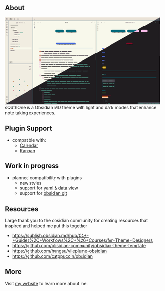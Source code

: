 ## About
![Sample Image](https://github.com/KeithLerner/ObsidianMDsQdthOne/blob/main/GarbledCapture.png)
sQdthOne is a Obsidian MD theme with light and dark modes that enhance note taking experiences.

## Plugin Support
- compatible with:
  - [Calendar](https://github.com/liamcain/obsidian-calendar-plugin)
  - [Kanban](https://github.com/mgmeyers/obsidian-kanban)

## Work in progress
- planned compatibility with plugins:
  - new [styles](https://github.com/mgmeyers/obsidian-style-settings)
  - support for [yaml & data view](https://github.com/blacksmithgu/obsidian-dataview)
  - support for [obsidian git](https://github.com/denolehov/obsidian-git)

## Resources
Large thank you to the obsidian community for creating resources that inspired and helped me put this together
- https://publish.obsidian.md/hub/04+-+Guides%2C+Workflows%2C+%26+Courses/for+Theme+Designers
- https://github.com/obsidian-community/obsidian-theme-template
- https://github.com/hungsu/vileplume-obsidian
- https://github.com/catppuccin/obsidian

## More
Visit [my website](https://www.KeithLerner.net/) to learn more about me.
